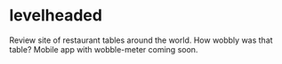 # levelheaded
Review site of restaurant tables around the world. How wobbly was that table? Mobile app with wobble-meter coming soon.
